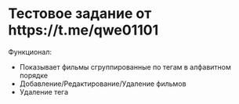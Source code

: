 <h1>Тестовое задание от https://t.me/qwe01101</h1>

<p>Функционал:</p>
<ul>
    <li>
        Показывает фильмы сгруппированные по тегам в алфавитном порядке
    </li>
    <li>
        Добавление/Редактирование/Удаление фильмов
    </li>
    <li>
        Удаление тега
    </li>
</ul>

